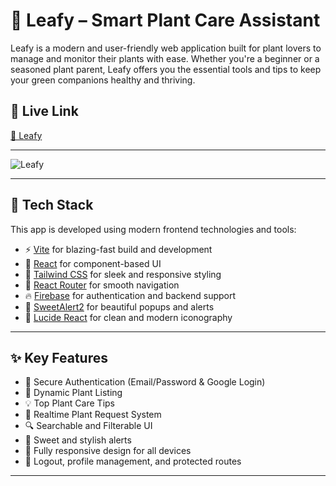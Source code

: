# 🌿 Leafy – Smart Plant Care Assistant

Leafy is a modern and user-friendly web application built for plant lovers to manage and monitor their plants with ease. Whether you're a beginner or a seasoned plant parent, Leafy offers you the essential tools and tips to keep your green companions healthy and thriving.

## 🔗 Live Link

[🌱 Leafy](https://leafy-client.netlify.app/#/)

---

![Leafy](https://github.com/user-attachments/assets/4c7033a3-6bfd-472c-8d92-527c1538a3a5)


---

## 🚀 Tech Stack

This app is developed using modern frontend technologies and tools:

- ⚡️ [Vite](https://vitejs.dev/) for blazing-fast build and development
- 🧠 [React](https://reactjs.org/) for component-based UI
- 🎨 [Tailwind CSS](https://tailwindcss.com/) for sleek and responsive styling
- 🔁 [React Router](https://reactrouter.com/) for smooth navigation
- 🔥 [Firebase](https://firebase.google.com) for authentication and backend support
- 🍭 [SweetAlert2](https://sweetalert2.github.io/) for beautiful popups and alerts
- 🧿 [Lucide React](https://lucide.dev/) for clean and modern iconography

---

## ✨ Key Features

- 🔐 Secure Authentication (Email/Password & Google Login)
- 🌿 Dynamic Plant Listing
- 💡 Top Plant Care Tips
- 🔁 Realtime Plant Request System
- 🔍 Searchable and Filterable UI
- 🔔 Sweet and stylish alerts
- 🎨 Fully responsive design for all devices
- 🚪 Logout, profile management, and protected routes

---
